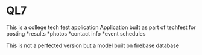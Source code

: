 # QL7
This is a college tech fest application
Application built as part of techfest for posting
*results
*photos 
*contact info
*event schedules

This is not a perfected version but a model built on firebase database

